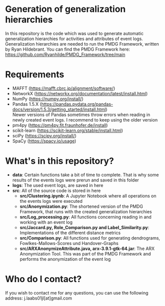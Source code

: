 # Generation of generalization hierarchies
In this repository is the code which was used to generate automatic generalization hierarchies for activities and attributes of event logs. 
Generalization hierarchies are needed to run the PMDG Framework, written by Ryan Hildebrant. 
You can find the PMDG Framework here: https://github.com/Ryanhilde/PMDG_Framework/tree/main

# Requirements
* MAFFT (https://mafft.cbrc.jp/alignment/software/)
* NetworkX (https://networkx.org/documentation/latest/install.html)  
* NumPy (https://numpy.org/install/)
* Pandas 1.5.X (https://pandas.pydata.org/pandas-docs/version/1.5.3/getting_started/install.html)  
Newer versions of Pandas sometimes throw errors when reading in newly created event logs. I recommend to keep using the older version
* pm4py (https://pm4py.fit.fraunhofer.de/install)
* scikit-learn (https://scikit-learn.org/stable/install.html)  
* sciPy (https://scipy.org/install/)  
* SpaCy (https://spacy.io/usage)  

# What's in this repository?
* **data**:  Certain functions take a bit of time to complete. That is why some results of the events logs were prerun and saved in this folder  
* **logs**:  The used event logs, are saved in here  
* **src**:   All of the source code is stored in here  
  - **src/Clustering.ipynb**: A Jupyter Notebook where all operations on the events logs were executed  
  - **src/Anonymization.py**: The shortened version of the PMDG Framework, that runs with the created generalization hierarchies  
  - **src/Log_processing.py**: All functions concerning reading in and working with an event log  
  - **src/Jaccard.py, Role_Comparison.py and Label_Similarity.py**: Implementations of the different distance metrics  
  - **src/Comparison.py**: All functions used for generating dendrograms, Fowlkes-Mallows-Scores und Handover-Graphs  
  - **src/ARXAnonymizeAttribute.java, arx-3.9.1-gtk-64.jar**: The ARX Anonymization Tool. This was part of the PMDG Framework and performs the anonymization of the event log  

# Who do I contact?
If you wish to contact me for any questions, you can use the following address: j.laabs01jl[at]gmail.com
